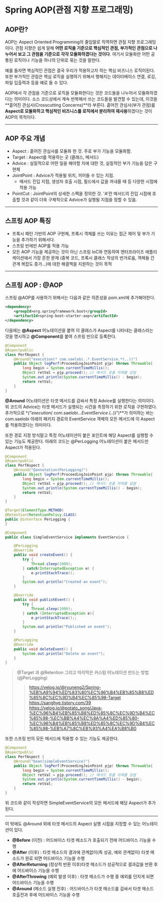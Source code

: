 # Spring AOP(관점 지향 프로그래밍)

## AOP란?

AOP는 Aspect Oriented Programming의 줄임말로 직역하면 관점 지향 프로그래밍이다. 관점 지향은 쉽게 말해 **어떤 로직을 기준으로 핵심적인 관점, 부가적인 관점으로 나누어서 보고 그 관점을 기준으로 각각 모듈화하겠다는 것이다**. 여기서 모듈화란 어떤 공통된 로직이나 기능을 하나의 단위로 묶는 것을 말한다.

예를 들자면 핵심적인 관점은 결국 우리가 적용하고자 하는 핵심 비즈니스 로직이된다. 또한 부가적인 관점은 핵심 로직을 실행하기 위해서 행해지는 데이터베이스 연결, 로깅, 파일 입출력과 등을 예로 들 수 있다.

AOP에서 각 관점을 기준으로 로직을 모듈화한다는 것은 코드들을 나누어서 모듈화하겠다는 의미이다.
소스 코드상에서 계속 반복해서 쓰는 코드들을 발견할 수 있는데, 이것을 **흩어진 관심사(Crosscutting Concerns)**라 부른다.
흩어진 관심사(부가 관점)를 **Aspect로 모듈화하고 핵심적인 비즈니스를 로직에서 분리하여 재사용**하겠다는 것이 AOP의 목적이다.


* * *


## AOP 주요 개념

* Aspect : 흩어진 관심사를 모듈화 한 것. 주로 부가 기능을 모듈화함.
* Target : Aspect를 적용하는 곳 (클래스, 메서드)
* Advice : 실질적으로 어떤 일을 해야할 지에 대한 것, 실질적인 부가 기능을 담은 구현체
* JointPoint : Advice가 적용될 위치, 끼어들 수 있는 지점.
    * 매서드 진입 지점, 생성자 호출 시점, 필드에서 값을 꺼내올 때 등 다양한 시점에 적용 가능
* PointCut : JointPoint의 상세한 스펙을 정의한 것. 'A'란 메서드의 진입 시점에 호출할 것과 같이 더욱 구체적으로 Advice가 실행될 지점을 정할 수 있음.


* * *

## 스프링 AOP 특징

* 프록시 패턴 기반의 AOP 구현체, 프록시 객체를 쓰는 이유는 접근 제어 및 부가 기능을 추가하기 위해서다.
* 스프링 빈에만 AOP를 적용 가능
* 모든 AOP 기능을 제공하는 것이 아닌 스프링 IoC와 연동하여 엔터프라이즈 애플리케이션에서 가장 흔한 문제 (중복 코드, 프록시 클래스 작성의 번거로움, 객체들 간 관계 복잡도 증가...)에 대한 해결책을 지원하는 것이 목적


* * *


## 스프링 AOP : @AOP

스프링 @AOP를 사용하기 위해서는 다음과 같은 의존성을 pom.xml에 추가해야한다.

``` xml
<dependency>
    <groupId>org.springframework.boot</groupId>
    <artifactId>spring-boot-starter-aop</artifactId>
</dependency>
```

다음에는 **@Aspect** 어노테이션을 붙여 이 클래스가 Aspect를 나타내는 클래스라는 것을 명시하고 **@Component**를 붙여 스프링 빈으로 등록한다. 

``` java
@Component
@Aspectpublic 
class PerfAspect {
    @Around("execution(* com.saelobi..*.EventService.*(..))")
    public Object logPerf(ProceedingJoinPoint pjp) throws Throwable{
        long begin = System.currentTimeMillis(); 
        Object retVal = pjp.proceed(); // 메서드 호출 자체를 감쌈 
        System.out.println(System.currentTimeMillis() - begin); 
        return retVal; 
    }
}
```

**@Around** 어노테이션은 타겟 메서드를 감싸서 특정 Advice를 실행한다는 의미이다. 위 코드의 Advice는 타겟 메서드가 실행되는 시간을 측정하기 위한 로직을 구현하였다. 
추가적으로 **("execution(* com.saelobi..*.EventService.*(..))")**가 의미하는 바는 com.saelobi 아래의 패키지 경로의 EventService 객체의 모든 메서드에 이 Aspect를 적용하겠다는 의미이다.

또한 경로 지정 방식말고 특정 어노테이션이 붙은 포인트에 해당 Aspect를 실행할 수 있는 기능도 제공한다.
아래의 코드는 @PerLogging 어노테이션이 붙은 메서드만 Aspect가 적용된다.

``` java
@Component
@Aspectpublic 
class PerfAspect {
    @Around("@annotation(PerLogging)")
    public Object logPerf(ProceedingJoinPoint pjp) throws Throwable{
        long begin = System.currentTimeMillis(); 
        Object retVal = pjp.proceed(); // 메서드 호출 자체를 감쌈 
        System.out.println(System.currentTimeMillis() - begin); 
        return retVal; 
    }
}

@Target(ElementType.METHOD) 
@Retention(RetentionPolicy.CLASS)
public @interface PerLogging {
}

@Component
public class SimpleEventService implements EventService {

    @PerLogging
    @Override
    public void createEvent() {
        try {
            Thread.sleep(1000);
        } catch(InterruptedException e) {
            e.printStackTrace();
        }
        System.out.println("Created an event");
    }

    @Override
    public void publishEvent() {
        try {
            Thread.sleep(1000);
        } catch (InterruptedException e){
            e.printStackTrace();;
        }
        System.out.println("Published an event");
    }

    @PerLogging
    @Override
    public void deleteEvent() {
        System.out.println("Delete an event");
    }
}
```
> @Target 과 @Retention 그리고 마지막은 커스텀 어노테이션 만드는 방법 (@PerLogging)
>> https://velog.io/@ryuneng2/Spring-%EB%A9%94%ED%83%80%EC%96%B4%EB%85%B8%ED%85%8C%EC%9D%B4%EC%85%98-Target
>> https://sanghye.tistory.com/39
>> https://velog.io/@potato_song/Java-%EC%96%B4%EB%85%B8%ED%85%8C%EC%9D%B4%EC%85%98-%EC%BB%A4%EC%8A%A4%ED%85%80-%EC%96%B4%EB%85%B8%ED%85%8C%EC%9D%B4%EC%85%98-%EB%A7%8C%EB%93%A4%EA%B8%B0


또한 스프링 빈의 모든 메서드에 적용할 수 있는 기능도 제공한다.

``` java
@Component
@Aspectpublic 
class PerfAspect {
    @Around("bean(simpleEventService)")
    public Object logPerf(ProceedingJoinPoint pjp) throws Throwable{
        long begin = System.currentTimeMillis(); 
        Object retVal = pjp.proceed(); // 메서드 호출 자체를 감쌈 
        System.out.println(System.currentTimeMillis() - begin); 
        return retVal; 
    }
}
```

위 코드와 같이 작성하면 SimpleEventService의 모든 메서드에 해당 Aspect가 추가된다.


* * *


이 밖에도 @Around 외에 타겟 메서드의 Aspect 실행 시점을 지정할 수 있는 어노테이션이 있다.
* **@Before** (이전) : 어드바이스 타겟 메소드가 호출되기 전에 어드바이스 기능을 수행
* **@After** (이후) : 타겟 메소드의 결과에 관계없이(즉 성공, 예외 관계없이) 타겟 메소드가 완료 되면 어드바이스 기능을 수행
* **@AfterReturning** (정상적 반환 이후)타겟 메소드가 성공적으로 결과값을 반환 후에 어드바이스 기능을 수행
* **@AfterThrowing** (예외 발생 이후) : 타겟 메소드가 수행 중 예외를 던지게 되면 어드바이스 기능을 수행
* **@Around** (메소드 실행 전후) : 어드바이스가 타겟 메소드를 감싸서 타겟 메소드 호출전과 후에 어드바이스 기능을 수행
